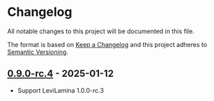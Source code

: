 # Changelog

All notable changes to this project will be documented in this file.

The format is based on [Keep a Changelog](https://keepachangelog.com/)
and this project adheres to [Semantic Versioning](https://semver.org/).

## [0.9.0-rc.4] - 2025-01-12

- Support LeviLamina 1.0.0-rc.3

[0.9.0-rc.4]: https://github.com/LiteLDev/LegacyRemoteCall/releases/tag/v0.9.0-rc.4

